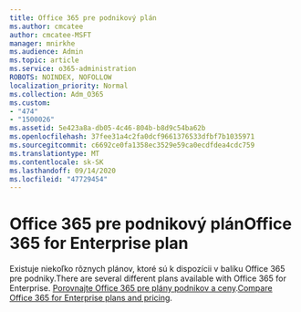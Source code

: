 ```yaml
---
title: Office 365 pre podnikový plán
ms.author: cmcatee
author: cmcatee-MSFT
manager: mnirkhe
ms.audience: Admin
ms.topic: article
ms.service: o365-administration
ROBOTS: NOINDEX, NOFOLLOW
localization_priority: Normal
ms.collection: Adm_O365
ms.custom:
- "474"
- "1500026"
ms.assetid: 5e423a8a-db05-4c46-804b-b8d9c54ba62b
ms.openlocfilehash: 37fee31a4c2fa0dcf9661376533dfbf7b1035971
ms.sourcegitcommit: c6692ce0fa1358ec3529e59ca0ecdfdea4cdc759
ms.translationtype: MT
ms.contentlocale: sk-SK
ms.lasthandoff: 09/14/2020
ms.locfileid: "47729454"
---
```

# <a name="office-365-for-enterprise-plan"></a><span data-ttu-id="44883-102">Office 365 pre podnikový plán</span><span class="sxs-lookup"><span data-stu-id="44883-102">Office 365 for Enterprise plan</span></span>

<span data-ttu-id="44883-103">Existuje niekoľko rôznych plánov, ktoré sú k dispozícii v balíku Office 365 pre podniky.</span><span class="sxs-lookup"><span data-stu-id="44883-103">There are several different plans available with Office 365 for Enterprise.</span></span> <span data-ttu-id="44883-104">[Porovnajte Office 365 pre plány podnikov a ceny](https://products.office.com/business/compare-more-office-365-for-business-plans).</span><span class="sxs-lookup"><span data-stu-id="44883-104">[Compare Office 365 for Enterprise plans and pricing](https://products.office.com/business/compare-more-office-365-for-business-plans).</span></span>  